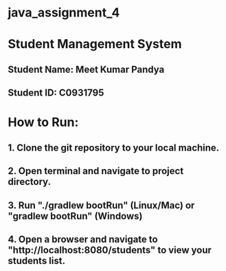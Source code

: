 # java_assignment_4

# Student Management System

## Student Name: Meet Kumar Pandya
## Student ID: C0931795

# How to Run:

## 1. Clone the git repository to your local machine.
## 2. Open terminal and navigate to project directory.
## 3. Run "./gradlew bootRun" (Linux/Mac) or "gradlew bootRun" (Windows)
## 4. Open a browser and navigate to "http://localhost:8080/students" to view your students list.
